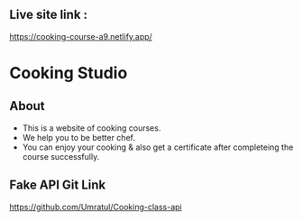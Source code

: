  ## Live site link :
https://cooking-course-a9.netlify.app/

# Cooking Studio

## About
 - This is a website of cooking courses.
 - We help you to be better chef.
 - You can enjoy your cooking & also get a certificate after completeing the course successfully.

## Fake API Git Link
https://github.com/Umratul/Cooking-class-api